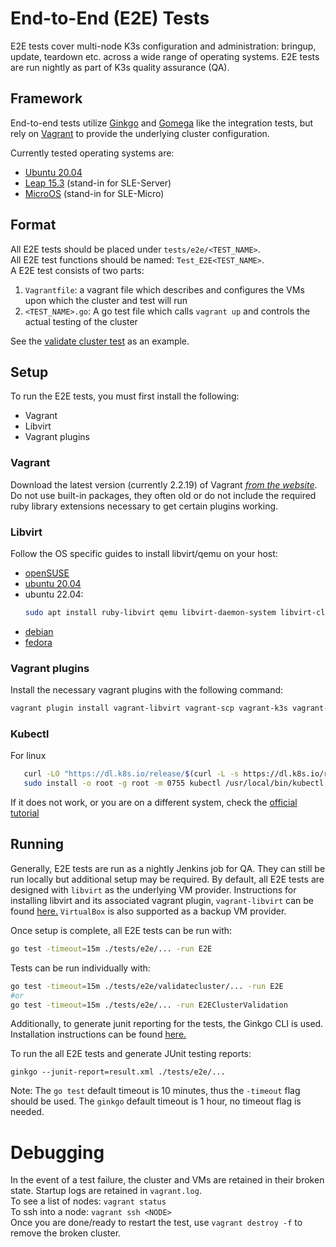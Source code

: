 # End-to-End (E2E) Tests

E2E tests cover multi-node K3s configuration and administration: bringup, update, teardown etc. across a wide range of operating systems. E2E tests are run nightly as part of K3s quality assurance (QA).

## Framework 
End-to-end tests utilize [Ginkgo](https://onsi.github.io/ginkgo/) and [Gomega](https://onsi.github.io/gomega/) like the integration tests, but rely on [Vagrant](https://www.vagrantup.com/) to provide the underlying cluster configuration. 

Currently tested operating systems are:
- [Ubuntu 20.04](https://app.vagrantup.com/generic/boxes/ubuntu2004)
- [Leap 15.3](https://app.vagrantup.com/opensuse/boxes/Leap-15.3.x86_64) (stand-in for SLE-Server)
- [MicroOS](https://app.vagrantup.com/dweomer/boxes/microos.amd64) (stand-in for SLE-Micro)

## Format

All E2E tests should be placed under `tests/e2e/<TEST_NAME>`.  
All E2E test functions should be named: `Test_E2E<TEST_NAME>`.  
A E2E test consists of two parts:
1. `Vagrantfile`: a vagrant file which describes and configures the VMs upon which the cluster and test will run
2. `<TEST_NAME>.go`: A go test file which calls `vagrant up` and controls the actual testing of the cluster

See the [validate cluster test](../tests/e2e/validatecluster/validatecluster_test.go) as an example.


## Setup

To run the E2E tests, you must first install the following:
- Vagrant
- Libvirt
- Vagrant plugins

### Vagrant 

Download the latest version (currently 2.2.19) of Vagrant [*from the website*](https://www.vagrantup.com/downloads). Do not use built-in packages, they often old or do not include the required ruby library extensions necessary to get certain plugins working.

### Libvirt
Follow the OS specific guides to install libvirt/qemu on your host:  
- [openSUSE](https://documentation.suse.com/sles/15-SP1/html/SLES-all/cha-vt-installation.html)  
- [ubuntu 20.04](https://ubuntu.com/server/docs/virtualization-libvirt)  
- ubuntu 22.04: 
  ```bash
  sudo apt install ruby-libvirt qemu libvirt-daemon-system libvirt-clients ebtables dnsmasq-base libxslt-dev libxml2-dev libvirt-dev zlib1g-dev ruby-dev libguestfs-tools
  ```  
- [debian](https://wiki.debian.org/KVM#Installation)  
- [fedora](https://developer.fedoraproject.org/tools/virtualization/installing-libvirt-and-virt-install-on-fedora-linux.html)

### Vagrant plugins
Install the necessary vagrant plugins with the following command:

```bash
vagrant plugin install vagrant-libvirt vagrant-scp vagrant-k3s vagrant-reload
```
### Kubectl

For linux
```bash
   curl -LO "https://dl.k8s.io/release/$(curl -L -s https://dl.k8s.io/release/stable.txt)/bin/linux/amd64/kubectl"
   sudo install -o root -g root -m 0755 kubectl /usr/local/bin/kubectl
```
If it does not work, or you are on a different system, check the [official tutorial](https://kubernetes.io/docs/tasks/tools/install-kubectl-linux/)

## Running

Generally, E2E tests are run as a nightly Jenkins job for QA. They can still be run locally but additional setup may be required. By default, all E2E tests are designed with `libvirt` as the underlying VM provider. Instructions for installing libvirt and its associated vagrant plugin, `vagrant-libvirt` can be found [here.](https://github.com/vagrant-libvirt/vagrant-libvirt#installation) `VirtualBox` is also supported as a backup VM provider.

Once setup is complete, all E2E tests can be run with:
```bash
go test -timeout=15m ./tests/e2e/... -run E2E
```
Tests can be run individually with:
```bash
go test -timeout=15m ./tests/e2e/validatecluster/... -run E2E
#or
go test -timeout=15m ./tests/e2e/... -run E2EClusterValidation
```

Additionally, to generate junit reporting for the tests, the Ginkgo CLI is used. Installation instructions can be found [here.](https://onsi.github.io/ginkgo/#getting-started)  

To run the all E2E tests and generate JUnit testing reports:
```
ginkgo --junit-report=result.xml ./tests/e2e/...
```

Note: The `go test` default timeout is 10 minutes, thus the `-timeout` flag should be used. The `ginkgo` default timeout is 1 hour, no timeout flag is needed.

# Debugging
In the event of a test failure, the cluster and VMs are retained in their broken state. Startup logs are retained in `vagrant.log`.  
To see a list of nodes: `vagrant status`    
To ssh into a node: `vagrant ssh <NODE>`  
Once you are done/ready to restart the test, use `vagrant destroy -f` to remove the broken cluster.  